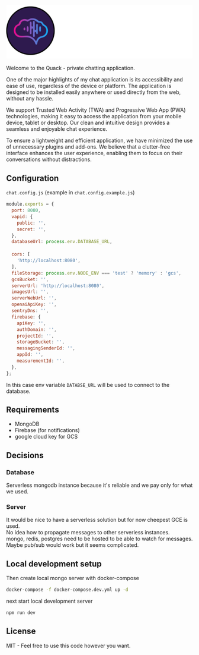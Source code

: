 <p align="center">
  <img src="quack.png" title="hover text">
</p>


Welcome to the Quack - private chatting application.

One of the major highlights of my chat application is its accessibility and ease of use, regardless of the device or platform. The application is designed to be installed easily anywhere or used directly from the web, without any hassle.

We support Trusted Web Activity (TWA) and Progressive Web App (PWA) technologies, making it easy to access the application from your mobile device, tablet or desktop. Our clean and intuitive design provides a seamless and enjoyable chat experience.

To ensure a lightweight and efficient application, we have minimized the use of unnecessary plugins and add-ons. We believe that a clutter-free interface enhances the user experience, enabling them to focus on their conversations without distractions.

## Configuration

`chat.config.js` (example in `chat.config.example.js`)
```javascript
module.exports = {
  port: 8080, 
  vapid: {
    public: '',
    secret: '',
  },
  databaseUrl: process.env.DATABASE_URL,
  
  cors: [
    'http://localhost:8080',
  ],
  fileStorage: process.env.NODE_ENV === 'test' ? 'memory' : 'gcs',
  gcsBucket: '',
  serverUrl: 'http://localhost:8080',
  imagesUrl: '',
  serverWebUrl: '',
  openaiApiKey: '',
  sentryDns: '',
  firebase: {
    apiKey: '',
    authDomain: '',
    projectId: '',
    storageBucket: '',
    messagingSenderId: '',
    appId: '',
    measurementId: '',
  },
};
```
In this case env variable `DATABSE_URL` will be used to connect to the database.


## Requirements
- MongoDB
- Firebase (for notifications)
- google cloud key for GCS


## Decisions

### Database
Serverless mongodb instance because it's reliable and we pay only for what we used.

### Server
It would be nice to have a serverless solution but for now cheepest GCE is used.  
No idea how to propagate messages to other serverless instances.  
mongo, redis, postgres need to be hosted to be able to watch for messages.  
Maybe pub/sub would work but it seems complicated.  

## Local development setup

Then create local mongo server with docker-compose

```bash
docker-compose -f docker-compose.dev.yml up -d
```

next start local development server

```bash
npm run dev
```

## License

MIT - Feel free to use this code however you want.
